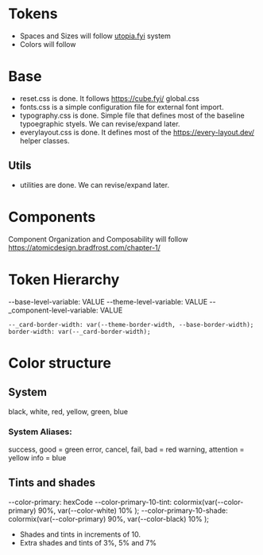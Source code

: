 # Tokens
- Spaces and Sizes will follow [utopia.fyi](https://utopia.fyi/) system
- Colors will follow 

# Base
- reset.css is done. It follows https://cube.fyi/ global.css
- fonts.css is a simple configuration file for external font import. 
- typography.css is done. Simple file that defines most of the baseline typoegraphic styels. We can revise/expand later.
- everylayout.css is done. It defines most of the https://every-layout.dev/ helper classes. 

## Utils
- utilities are done. We can revise/expand later.

# Components
Component Organization and Composability will follow https://atomicdesign.bradfrost.com/chapter-1/



# Token Hierarchy
--base-level-variable: VALUE
--theme-level-variable: VALUE
--_component-level-variable: VALUE

``` ** inside the component - card.vue **
--_card-border-width: var(--theme-border-width, --base-border-width);
border-width: var(--_card-border-width);
```

# Color structure

## System
black, white, red, yellow, green, blue

### System Aliases: 
success, good = green
error, cancel, fail, bad = red
warning, attention = yellow
info = blue

## Tints and shades
--color-primary: hexCode
--color-primary-10-tint: colormix(var(--color-primary) 90%, var(--color-white) 10% );
--color-primary-10-shade: colormix(var(--color-primary) 90%, var(--color-black) 10% ); 

* Shades and tints in increments of 10.
* Extra shades and tints of 3%, 5% and 7%


